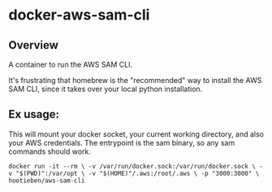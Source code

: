 # docker-aws-sam-cli

## Overview

A container to run the AWS SAM CLI.

It's frustrating that homebrew is the "recommended" way to install
the AWS SAM CLI, since it takes over your local python installation.

## Ex usage:

This will mount your docker socket, your current working directory, 
and also your AWS credentials. The entrypoint is the sam binary, so 
any sam commands should work.

`
docker run -it --rm \
	-v /var/run/docker.sock:/var/run/docker.sock \
	-v "$(PWD)":/var/opt \
	-v "$(HOME)"/.aws:/root/.aws \
	-p "3000:3000" \
	hootieben/aws-sam-cli
`
